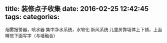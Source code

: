 title: 装修点子收集
date: 2016-02-25 12:42:45
tags:
categories:
---

烟雾报警器，喷水器
集中净水系统，水软化
新风系统
儿童房靠墙体上下铺，上面睡觉下面写字（与墙融合）